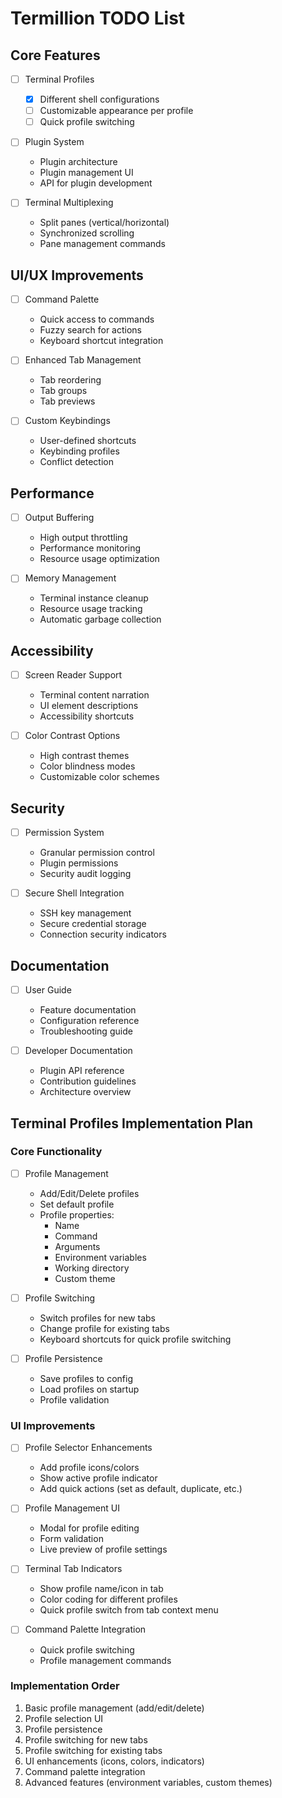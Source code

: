 # Termillion TODO List

## Core Features

- [ ] Terminal Profiles

  - [x] Different shell configurations
  - [ ] Customizable appearance per profile
  - [ ] Quick profile switching

- [ ] Plugin System

  - Plugin architecture
  - Plugin management UI
  - API for plugin development

- [ ] Terminal Multiplexing
  - Split panes (vertical/horizontal)
  - Synchronized scrolling
  - Pane management commands

## UI/UX Improvements

- [ ] Command Palette

  - Quick access to commands
  - Fuzzy search for actions
  - Keyboard shortcut integration

- [ ] Enhanced Tab Management

  - Tab reordering
  - Tab groups
  - Tab previews

- [ ] Custom Keybindings
  - User-defined shortcuts
  - Keybinding profiles
  - Conflict detection

## Performance

- [ ] Output Buffering

  - High output throttling
  - Performance monitoring
  - Resource usage optimization

- [ ] Memory Management
  - Terminal instance cleanup
  - Resource usage tracking
  - Automatic garbage collection

## Accessibility

- [ ] Screen Reader Support

  - Terminal content narration
  - UI element descriptions
  - Accessibility shortcuts

- [ ] Color Contrast Options
  - High contrast themes
  - Color blindness modes
  - Customizable color schemes

## Security

- [ ] Permission System

  - Granular permission control
  - Plugin permissions
  - Security audit logging

- [ ] Secure Shell Integration
  - SSH key management
  - Secure credential storage
  - Connection security indicators

## Documentation

- [ ] User Guide

  - Feature documentation
  - Configuration reference
  - Troubleshooting guide

- [ ] Developer Documentation
  - Plugin API reference
  - Contribution guidelines
  - Architecture overview

## Terminal Profiles Implementation Plan

### Core Functionality

- [ ] Profile Management

  - Add/Edit/Delete profiles
  - Set default profile
  - Profile properties:
    - Name
    - Command
    - Arguments
    - Environment variables
    - Working directory
    - Custom theme

- [ ] Profile Switching

  - Switch profiles for new tabs
  - Change profile for existing tabs
  - Keyboard shortcuts for quick profile switching

- [ ] Profile Persistence
  - Save profiles to config
  - Load profiles on startup
  - Profile validation

### UI Improvements

- [ ] Profile Selector Enhancements

  - Add profile icons/colors
  - Show active profile indicator
  - Add quick actions (set as default, duplicate, etc.)

- [ ] Profile Management UI

  - Modal for profile editing
  - Form validation
  - Live preview of profile settings

- [ ] Terminal Tab Indicators

  - Show profile name/icon in tab
  - Color coding for different profiles
  - Quick profile switch from tab context menu

- [ ] Command Palette Integration
  - Quick profile switching
  - Profile management commands

### Implementation Order

1. Basic profile management (add/edit/delete)
2. Profile selection UI
3. Profile persistence
4. Profile switching for new tabs
5. Profile switching for existing tabs
6. UI enhancements (icons, colors, indicators)
7. Command palette integration
8. Advanced features (environment variables, custom themes)
